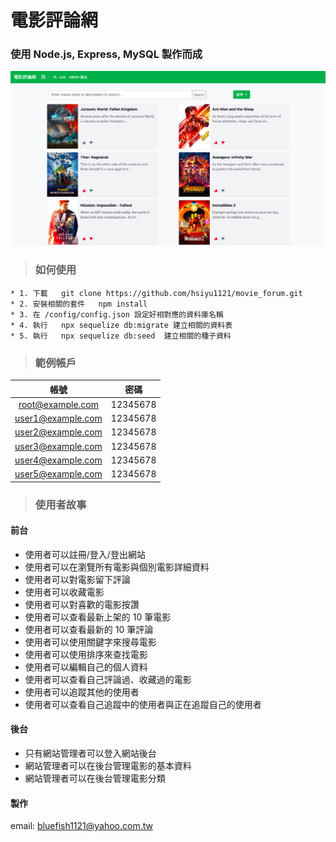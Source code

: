 # 電影評論網
### 使用 Node.js, Express, MySQL 製作而成

![畫面呈現](/movie_forum.png)

   > ### 如何使用 ###
    * 1. 下載   git clone https://github.com/hsiyu1121/movie_forum.git
    * 2. 安裝相關的套件   npm install
    * 3. 在 /config/config.json 設定好相對應的資料庫名稱
    * 4. 執行   npx sequelize db:migrate 建立相關的資料表
    * 5. 執行   npx sequelize db:seed  建立相關的種子資料
 
  > ### 範例帳戶
  > 
  |    帳號            |      密碼     |
  | :---------------: |   :---------: |
  | root@example.com  |   12345678    |
  | user1@example.com |   12345678    |
  | user2@example.com |   12345678    |
  | user3@example.com |   12345678    |
  | user4@example.com |   12345678    |
  | user5@example.com |   12345678    |


> ### 使用者故事  
#### 前台 
 
* 使用者可以註冊/登入/登出網站
* 使用者可以在瀏覽所有電影與個別電影詳細資料
* 使用者可以對電影留下評論
* 使用者可以收藏電影
* 使用者可以對喜歡的電影按讚
* 使用者可以查看最新上架的 10 筆電影
* 使用者可以查看最新的 10 筆評論
* 使用者可以使用關鍵字來搜尋電影
* 使用者可以使用排序來查找電影
* 使用者可以編輯自己的個人資料
* 使用者可以查看自己評論過、收藏過的電影
* 使用者可以追蹤其他的使用者
* 使用者可以查看自己追蹤中的使用者與正在追蹤自己的使用者

 #### 後台 

* 只有網站管理者可以登入網站後台
* 網站管理者可以在後台管理電影的基本資料
* 網站管理者可以在後台管理電影分類

#### 製作 
email: bluefish1121@yahoo.com.tw
 